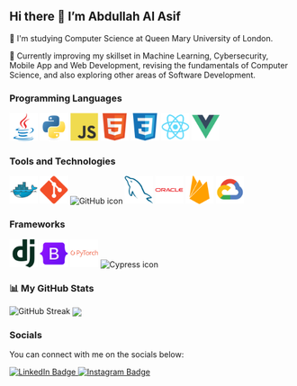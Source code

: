 ## Hi there 👋 I’m Abdullah Al Asif 
 
🏫 I'm studying Computer Science at Queen Mary University of London. 

📖 Currently improving my skillset in Machine Learning, Cybersecurity, Mobile App and Web Development, revising the fundamentals of Computer Science, and also exploring other areas of Software Development.


### Programming Languages

<img src="https://github.com/devicons/devicon/blob/master/icons/java/java-original.svg" alt="Java icon" height="50" width="50"> <img src="https://github.com/devicons/devicon/blob/master/icons/python/python-original.svg" alt="Python icon" height="50" width="50"> <img src="https://github.com/devicons/devicon/blob/master/icons/javascript/javascript-original.svg" alt="JavaScript icon" height="50" width="50"> <img src="https://github.com/devicons/devicon/blob/master/icons/html5/html5-original.svg" alt="HTML icon" height="50" width="50"> <img src="https://github.com/devicons/devicon/blob/master/icons/css3/css3-original.svg" alt="CSS icon" height="50" width="50"> <img src="https://github.com/devicons/devicon/blob/master/icons/react/react-original.svg" alt="ReactJS icon" height="50" width="50"> <img src="https://github.com/devicons/devicon/blob/master/icons/vuejs/vuejs-original.svg" alt="Vue.js icon" height="50" width="50">

### Tools and Technologies

<img src="https://github.com/devicons/devicon/blob/master/icons/docker/docker-original.svg" alt="Docker icon" height="50" width="50"> <img src="https://github.com/devicons/devicon/blob/master/icons/git/git-original.svg" alt="Git icon" height="50" width="50"> <img src="https://cdn.worldvectorlogo.com/logos/github-icon-2.svg" alt="GitHub icon" height="50" width="50"> <img src="https://github.com/devicons/devicon/blob/master/icons/mysql/mysql-original.svg" alt="MySQL icon" height="50" width="50"> <img src="https://github.com/devicons/devicon/blob/master/icons/oracle/oracle-original.svg" alt="OracleSQL icon" height="50" width="50"> <img src="https://github.com/devicons/devicon/blob/master/icons/firebase/firebase-plain.svg" alt="Firebase icon" height="50" width="50"> <img src="https://github.com/devicons/devicon/blob/master/icons/googlecloud/googlecloud-original.svg" alt="Google Cloud icon" height="50" width="50">

### Frameworks

<img src="https://github.com/devicons/devicon/blob/master/icons/django/django-plain.svg" alt="Django icon" height="50" width="50"> <img src="https://github.com/devicons/devicon/blob/master/icons/bootstrap/bootstrap-original.svg" alt="Bootstrap icon" height="50" width="50"> <img src="https://github.com/devicons/devicon/blob/master/icons/pytorch/pytorch-plain-wordmark.svg" alt="Pytorch icon" height="50" width=50> <img src="https://asset.brandfetch.io/idIq_kF0rb/idZxkJkFIi.svg?updated=1667565307270" alt="Cypress icon" height="50" width=50>

### 📊 My GitHub Stats
<img src="https://streak-stats.demolab.com?user=Asif2714&theme=radical&fire=EB5454" alt="GitHub Streak"/>

<a href="https://github.com/anuraghazra/convoychat">
  <img height=200 align="center" src="https://github-readme-stats.vercel.app/api/top-langs?username=Asif2714&theme=radical&layout=compact&langs_count=10&card_width=320" />
</a>



### Socials
You can connect with me on the socials below:
<div id="badges">
  <a href="https://www.linkedin.com/in/asif14/">
    <img src="https://img.shields.io/badge/LinkedIn-blue?style=for-the-badge&logo=linkedin&logoColor=white" alt="LinkedIn Badge"/>
  </a>

  <a href="https://www.instagram.com/asif_2714/">
    <img src="https://img.shields.io/badge/Instagram-E4405F?style=for-the-badge&logo=instagram&logoColor=white" alt="Instagram Badge"/>
  </a>

 
</div>

<!--- 
- 🌱 I’m currently studying Computer Science at Queen Mary University of London
- 💞️ I’m looking to collaborate on any beginner friendly open source projects
- 📫 How to reach me: Email: asifabdullah47@gmail.com LinkedIn: linkedin.com/in/asif14

--->

<!---
Asif2714/Asif2714 is a ✨ special ✨ repository because its `README.md` (this file) appears on your GitHub profile.
You can click the Preview link to take a look at your changes.
--->
